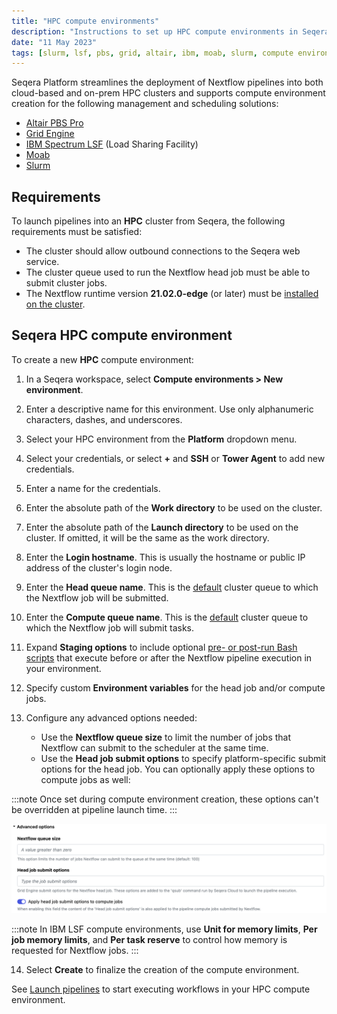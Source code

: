 ```yaml
---
title: "HPC compute environments"
description: "Instructions to set up HPC compute environments in Seqera Platform"
date: "11 May 2023"
tags: [slurm, lsf, pbs, grid, altair, ibm, moab, slurm, compute environment]
---
```


Seqera Platform streamlines the deployment of Nextflow pipelines into both cloud-based and on-prem HPC clusters and supports compute environment creation for the following management and scheduling solutions:

- [Altair PBS Pro](https://www.altair.com/pbs-professional/)
- [Grid Engine](https://www.altair.com/grid-engine/)
- [IBM Spectrum LSF](https://www.ibm.com/products/hpc-workload-management/details) (Load Sharing Facility)
- [Moab](http://docs.adaptivecomputing.com/suite/8-0/basic/help.htm#topics/moabWorkloadManager/topics/intro/productOverview.htm)
- [Slurm](https://slurm.schedmd.com/overview.html)

## Requirements

To launch pipelines into an **HPC** cluster from Seqera, the following requirements must be satisfied:

- The cluster should allow outbound connections to the Seqera web service.
- The cluster queue used to run the Nextflow head job must be able to submit cluster jobs.
- The Nextflow runtime version **21.02.0-edge** (or later) must be [installed on the cluster](https://nextflow.io/docs/latest/install.html).

## Seqera HPC compute environment

To create a new **HPC** compute environment:

1.  In a Seqera workspace, select **Compute environments > New environment**.
2.  Enter a descriptive name for this environment. Use only alphanumeric characters, dashes, and underscores.
3.  Select your HPC environment from the **Platform** dropdown menu.
4.  Select your credentials, or select **+** and **SSH** or **Tower Agent** to add new credentials.
5.  Enter a name for the credentials.
6.  Enter the absolute path of the **Work directory** to be used on the cluster.
7.  Enter the absolute path of the **Launch directory** to be used on the cluster. If omitted, it will be the same as the work directory.
8.  Enter the **Login hostname**. This is usually the hostname or public IP address of the cluster's login node.
9.  Enter the **Head queue name**. This is the [default](https://www.nextflow.io/docs/latest/process.html#queue) cluster queue to which the Nextflow job will be submitted.
10. Enter the **Compute queue name**. This is the [default](https://www.nextflow.io/docs/latest/process.html#queue) cluster queue to which the Nextflow job will submit tasks.
11. Expand **Staging options** to include optional [pre- or post-run Bash scripts](../launch/advanced#pre-and-post-run-scripts) that execute before or after the Nextflow pipeline execution in your environment.
12. Specify custom **Environment variables** for the head job and/or compute jobs.
13. Configure any advanced options needed:

    - Use the **Nextflow queue size** to limit the number of jobs that Nextflow can submit to the scheduler at the same time.
    - Use the **Head job submit options** to specify platform-specific submit options for the head job. You can optionally apply these options to compute jobs as well:

:::note
Once set during compute environment creation, these options can't be overridden at pipeline launch time.
:::

![](./_images/head_job_propagation.png)

:::note
In IBM LSF compute environments, use **Unit for memory limits**, **Per job memory limits**, and **Per task reserve** to control how memory is requested for Nextflow jobs.
:::

14. Select **Create** to finalize the creation of the compute environment.

See [Launch pipelines](../launch/launchpad) to start executing workflows in your HPC compute environment.
